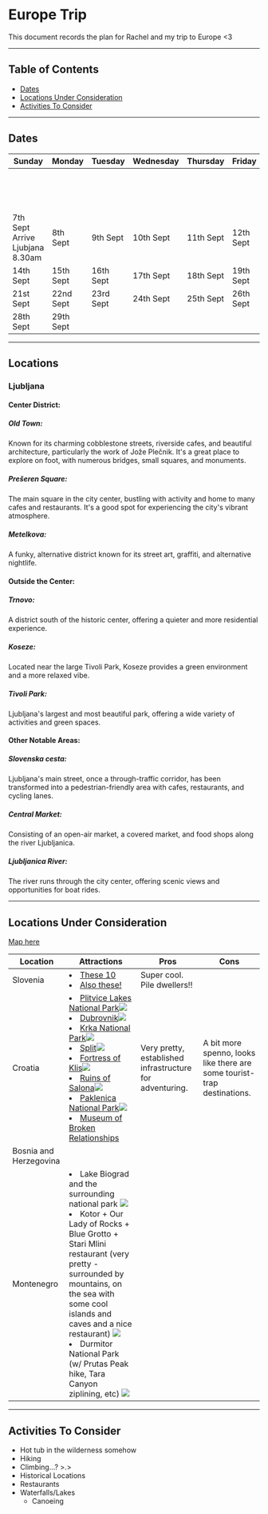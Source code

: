 <h1>Europe Trip</h1>
This document records the plan for Rachel and my trip to Europe <3

---

<h2>Table of Contents</h2>

- [Dates](#dates)
- [Locations Under Consideration](#locations-under-consideration)
- [Activities To Consider](#activities-to-consider)


---

## Dates

| Sunday    | Monday    | Tuesday   | Wednesday | Thursday  | Friday    | Saturday  |
| --------- | --------- | --------- | --------- | --------- | --------- | --------- |
|           |           |           |           |           |           | 6th Sept<br>Depart Brisbane 3.15pm |
| 7th Sept <br>Arrive Ljubjana 8.30am | 8th Sept  | 9th Sept  | 10th Sept | 11th Sept | 12th Sept | 13th Sept |
| 14th Sept | 15th Sept | 16th Sept | 17th Sept | 18th Sept | 19th Sept | 20th Sept |
| 21st Sept | 22nd Sept | 23rd Sept | 24th Sept | 25th Sept | 26th Sept | 27th Sept |
| 28th Sept | 29th Sept |           |           |           |           |           |

---

## Locations

### Ljubljana
#### Center District:
##### Old Town:
Known for its charming cobblestone streets, riverside cafes, and beautiful architecture, particularly the work of Jože Plečnik. It's a great place to explore on foot, with numerous bridges, small squares, and monuments. 
##### Prešeren Square:
The main square in the city center, bustling with activity and home to many cafes and restaurants. It's a good spot for experiencing the city's vibrant atmosphere. 
##### Metelkova:
A funky, alternative district known for its street art, graffiti, and alternative nightlife. 
#### Outside the Center:
##### Trnovo:
A district south of the historic center, offering a quieter and more residential experience. 
##### Koseze:
Located near the large Tivoli Park, Koseze provides a green environment and a more relaxed vibe. 
##### Tivoli Park:
Ljubljana's largest and most beautiful park, offering a wide variety of activities and green spaces. 
#### Other Notable Areas:
##### Slovenska cesta:
Ljubljana's main street, once a through-traffic corridor, has been transformed into a pedestrian-friendly area with cafes, restaurants, and cycling lanes. 
##### Central Market:
Consisting of an open-air market, a covered market, and food shops along the river Ljubljanica. 
##### Ljubljanica River:
The river runs through the city center, offering scenic views and opportunities for boat rides. 


---

## Locations Under Consideration

[Map here](https://www.pinmaps.net/mymaps/#)

| Location               | Attractions                                                                                                                                                                                                                                                                                                                                                                                                                                                                                                                                                                                                                                                                                                                                                                                                                                                                                                                                                                                                                                                                                                                                                                                                                                                                                                                                                                                                            | Pros                                                     | Cons                                                                    |
| ---------------------- | ---------------------------------------------------------------------------------------------------------------------------------------------------------------------------------------------------------------------------------------------------------------------------------------------------------------------------------------------------------------------------------------------------------------------------------------------------------------------------------------------------------------------------------------------------------------------------------------------------------------------------------------------------------------------------------------------------------------------------------------------------------------------------------------------------------------------------------------------------------------------------------------------------------------------------------------------------------------------------------------------------------------------------------------------------------------------------------------------------------------------------------------------------------------------------------------------------------------------------------------------------------------------------------------------------------------------------------------------------------------------------------------------------------------------- | -------------------------------------------------------- | ----------------------------------------------------------------------- |
| Slovenia               | <li>[These 10](https://www.slovenia.info/en/places-to-go/ten-slovenian-attractions-that-must-be-added-to-your-itinerary)</li><li>[Also these!](https://bea-adventurous.com/top-10-things-to-do-in-slovenia/)</li>                                                                                                                                                                                                                                                                                                                                                                                                                                                                                                                                                                                                                                                                                                                                                                                                                                                                                                                                                                                                                                                                                                                                                                                                      | Super cool. Pile dwellers!!                              |                                                                         |
| Croatia                | <li>[Plitvice Lakes National Park](https://np-plitvicka-jezera.hr/en/)![](https://dynamic-media-cdn.tripadvisor.com/media/photo-o/21/e7/b2/87/view-of-veliki-slap-and.jpg?w=1000&h=-1&s=1)</li><li>[Dubrovnik](https://en.wikipedia.org/wiki/Dubrovnik)![](https://img.static-kl.com/images/media/6C1173B9-52AD-4210-85039F650B802FAB?w=1280)</li><li>[Krka National Park](https://www.npkrka.hr/en_US/)![](https://assets.bucketlistly.blog/sites/5adf778b6eabcc00190b75b1/content_entry5b155bed5711a8176e9f9783/64265c970518c7000275b8d4/files/krka-croatia-travel-photo-20230330110746005-main-image.jpg)</li><li>[Split](https://itravelforthestars.com/split-croatia-travel-guide/)![](https://www.zentravelcroatia.com/wp-content/uploads/2019/05/st-domnius-cathedral-split_web.jpg)</li><li>[Fortress of Klis](https://en.wikipedia.org/wiki/Fortress_of_Klis)![](https://hitchedtotravel.com/wp-content/uploads/2020/12/klis-fortress-croatia.jpg)</li><li>[Ruins of Salona](https://en.wikipedia.org/wiki/Salona)![](https://upload.wikimedia.org/wikipedia/commons/thumb/3/35/Episcopal_Center_%28Salona%29_03.jpg/1920px-Episcopal_Center_%28Salona%29_03.jpg)</li><li>[Paklenica National Park](https://np-paklenica.hr/hr/)![](https://hostelforumzadar.com/media/images/blog/Paklenica.jpg)</li><li>[Museum of Broken Relationships](https://en.wikipedia.org/wiki/Museum_of_Broken_Relationships)</li> | Very pretty, established infrastructure for adventuring. | A bit more spenno, looks like there are some tourist-trap destinations. |
| Bosnia and Herzegovina |                                                                                                                                                                                                                                                                                                                                                                                                                                                                                                                                                                                                                                                                                                                                                                                                                                                                                                                                                                                                                                                                                                                                                                                                                                                                                                                                                                                                                        |                                                          |                                                                         |
| Montenegro             | <li>Lake Biograd and the surrounding national park ![](https://www.planetware.com/wpimages/2019/10/montenegro-top-things-to-do-biogradska-gora-national-park.jpg)</li><li>Kotor + Our Lady of Rocks + Blue Grotto + Stari Mlini restaurant (very pretty - surrounded by mountains, on the sea with some cool islands and caves and a nice restaurant) ![](https://imagedelivery.net/zdouvHukpwsjEjZlhC3LCA/bigguybigworld.com/2021/05/Blue-Cave-1.jpg/w=720)</li><li>Durmitor National Park (w/ Prutas Peak hike, Tara Canyon ziplining, etc) ![](https://funkytours.com/wp-content/uploads/2021/11/Prutas-famous-rock-formations-Durmitor-National-Park.jpg)</li>                                                                                                                                                                                                                                                                                                                                                                                                                                                                                                                                                                                                                                                                                                                                                                                                                                 |                                                          |                                                                         |


---

## Activities To Consider

- Hot tub in the wilderness somehow
- Hiking
- Climbing...? >.>
- Historical Locations
- Restaurants
- Waterfalls/Lakes
  - Canoeing
